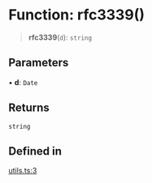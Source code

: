 # Function: rfc3339()

> **rfc3339**(`d`): `string`

## Parameters

• **d**: `Date`

## Returns

`string`

## Defined in

[utils.ts:3](https://github.com/monerium/js-monorepo/blob/bdb556f177407a98459f8edb039e31cf37d07d7a/packages/sdk/src/utils.ts#L3)
